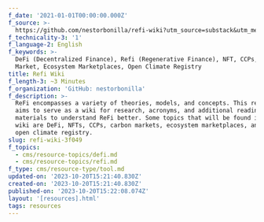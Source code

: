 ```yaml
---
f_date: '2021-01-01T00:00:00.000Z'
f_source: >-
  https://github.com/nestorbonilla/refi-wiki?utm_source=substack&utm_medium=email
f_technicality-3: '1'
f_language-2: English
f_keywords: >-
  DeFi (Decentralized Finance), Refi (Regenerative Finance), NFT, CCPs, Carbon
  Market, Ecosystem Marketplaces, Open Climate Registry
title: Refi Wiki
f_length-3: ~3 Minutes
f_organization: 'GitHub: nestorbonilla'
f_description: >-
  ReFi encompasses a variety of theories, models, and concepts. This repository
  aims to serve as a wiki for research, acronyms, and additional reading
  materials to understand ReFi better. Some topics that will be found in this
  wiki are DeFi, NFTs, CCPs, carbon markets, ecosystem marketplaces, and the
  open climate registry.
slug: refi-wiki-3f049
f_topics:
  - cms/resource-topics/defi.md
  - cms/resource-topics/refi.md
f_type: cms/resource-type/tool.md
updated-on: '2023-10-20T15:21:40.830Z'
created-on: '2023-10-20T15:21:40.830Z'
published-on: '2023-10-20T15:22:08.074Z'
layout: '[resources].html'
tags: resources
---
```




